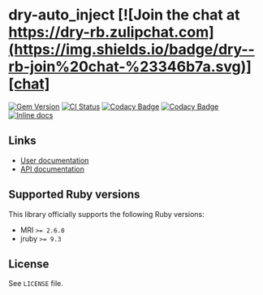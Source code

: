 <!--- this file is synced from dry-rb/template-gem project -->
[gem]: https://rubygems.org/gems/dry-auto_inject
[actions]: https://github.com/dry-rb/dry-auto_inject/actions
[codacy]: https://www.codacy.com/gh/dry-rb/dry-auto_inject
[chat]: https://dry-rb.zulipchat.com
[inchpages]: http://inch-ci.org/github/dry-rb/dry-auto_inject

# dry-auto_inject [![Join the chat at https://dry-rb.zulipchat.com](https://img.shields.io/badge/dry--rb-join%20chat-%23346b7a.svg)][chat]

[![Gem Version](https://badge.fury.io/rb/dry-auto_inject.svg)][gem]
[![CI Status](https://github.com/dry-rb/dry-auto_inject/workflows/ci/badge.svg)][actions]
[![Codacy Badge](https://api.codacy.com/project/badge/Grade/d869ec8dc92e46b6a6eafa551f68c3f4)][codacy]
[![Codacy Badge](https://api.codacy.com/project/badge/Coverage/d869ec8dc92e46b6a6eafa551f68c3f4)][codacy]
[![Inline docs](http://inch-ci.org/github/dry-rb/dry-auto_inject.svg?branch=master)][inchpages]

## Links

* [User documentation](https://dry-rb.org/gems/dry-auto_inject)
* [API documentation](http://rubydoc.info/gems/dry-auto_inject)

## Supported Ruby versions

This library officially supports the following Ruby versions:

* MRI `>= 2.6.0`
* jruby `>= 9.3`

## License

See `LICENSE` file.
